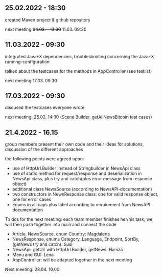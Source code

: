## 25.02.2022 - 18:30 ##

created Maven project & github repository

next meeting ~~04.03. - 13:30~~ 11.03. 09:30


## 11.03.2022 - 09:30 ##

integrated JavaFX dependencies, troubleshooting concerning the JavaFX running-configuration

talked about the testcases for the methods in AppController (see testlist)

next meeting 17.03. 09:30


## 17.03.2022 - 09:30 ##

discused the testcases everyone wrote

next meeting: 25.03. 14:00 (Scene Builder, getAllNewsBitcoin test cases)

## 21.4.2022 - 16.15 ##

group members present their own code and their ideas for solutions, discussion of the different approaches

the following points were agreed upon:
- use of HttpUrl.Builder instead of Stringbuilder in NewsApi class
- use of static method for request/response and deserialization in NewsApi class, plus try and catch(plus error message from response object)
- additional class NewsSource (according to NewsAPI-documentation)
- two constructors in NewsResponse class: one for valid response object, one for error cases
- Enums in all caps plus label according to requirement from NewsAPI documentation

To dos for the next meeting:
each team member finishes her/his task, we will then push together into main and connect the code
- Article, NewsSource, enum Country: Magdalena
- NewsResponse, enums Category, Language, Endpoint, SortBy, (getNews try and catch): Susi
- NewsApi: getUrl with HttpUrl.Builder, getNews: Hamza
- Menu and GUI: Lena
- AppController: will be adapted together in the next meeting 

Next meeting: 28.04. 10.00
